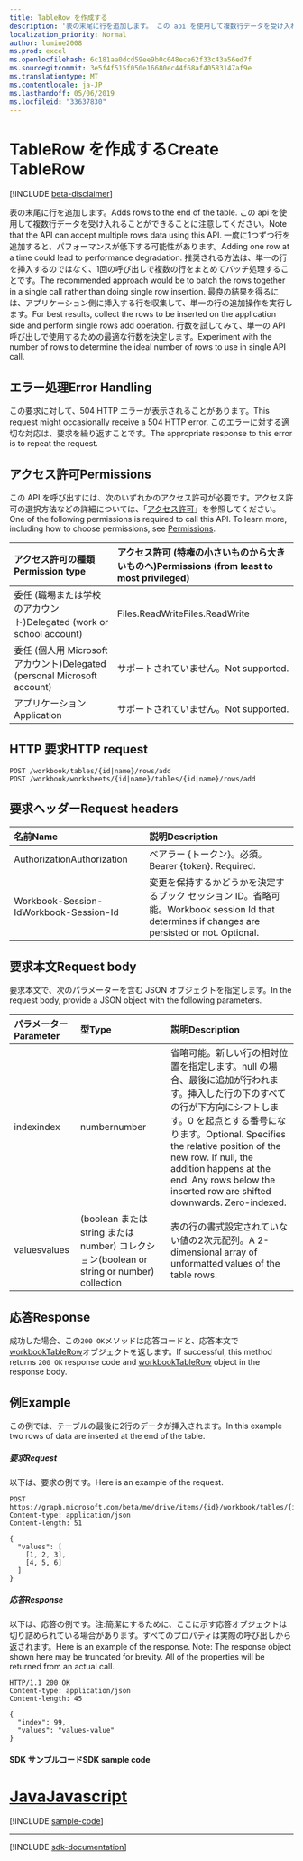 ```yaml
---
title: TableRow を作成する
description: '表の末尾に行を追加します。 この api を使用して複数行データを受け入れることができることに注意してください。 一度に1つずつ行を追加すると、パフォーマンスが低下する可能性があります。 推奨される方法は、単一の行を挿入するのではなく、1回の呼び出しで複数の行をまとめてバッチ処理することです。 最良の結果を得るには、アプリケーション側に挿入する行を収集して、単一の行の追加操作を実行します。 行数を試してみて、単一の API 呼び出しで使用するための最適な行数を決定します。 '
localization_priority: Normal
author: lumine2008
ms.prod: excel
ms.openlocfilehash: 6c181aa0dcd59ee9b0c048ece62f33c43a56ed7f
ms.sourcegitcommit: 3e5f4f515f050e16680ec44f68af40583147af9e
ms.translationtype: MT
ms.contentlocale: ja-JP
ms.lasthandoff: 05/06/2019
ms.locfileid: "33637830"
---
```

# <a name="create-tablerow"></a><span data-ttu-id="a19f8-108">TableRow を作成する</span><span class="sxs-lookup"><span data-stu-id="a19f8-108">Create TableRow</span></span>

[!INCLUDE [beta-disclaimer](../../includes/beta-disclaimer.md)]

<span data-ttu-id="a19f8-109">表の末尾に行を追加します。</span><span class="sxs-lookup"><span data-stu-id="a19f8-109">Adds rows to the end of the table.</span></span> <span data-ttu-id="a19f8-110">この api を使用して複数行データを受け入れることができることに注意してください。</span><span class="sxs-lookup"><span data-stu-id="a19f8-110">Note that the API can accept multiple rows data using this API.</span></span> <span data-ttu-id="a19f8-111">一度に1つずつ行を追加すると、パフォーマンスが低下する可能性があります。</span><span class="sxs-lookup"><span data-stu-id="a19f8-111">Adding one row at a time could lead to performance degradation.</span></span> <span data-ttu-id="a19f8-112">推奨される方法は、単一の行を挿入するのではなく、1回の呼び出しで複数の行をまとめてバッチ処理することです。</span><span class="sxs-lookup"><span data-stu-id="a19f8-112">The recommended approach would be to batch the rows together in a single call rather than doing single row insertion.</span></span> <span data-ttu-id="a19f8-113">最良の結果を得るには、アプリケーション側に挿入する行を収集して、単一の行の追加操作を実行します。</span><span class="sxs-lookup"><span data-stu-id="a19f8-113">For best results, collect the rows to be inserted on the application side and perform single rows add operation.</span></span> <span data-ttu-id="a19f8-114">行数を試してみて、単一の API 呼び出しで使用するための最適な行数を決定します。</span><span class="sxs-lookup"><span data-stu-id="a19f8-114">Experiment with the number of rows to determine the ideal number of rows to use in single API call.</span></span> 

## <a name="error-handling"></a><span data-ttu-id="a19f8-115">エラー処理</span><span class="sxs-lookup"><span data-stu-id="a19f8-115">Error Handling</span></span>

<span data-ttu-id="a19f8-116">この要求に対して、504 HTTP エラーが表示されることがあります。</span><span class="sxs-lookup"><span data-stu-id="a19f8-116">This request might occasionally receive a 504 HTTP error.</span></span> <span data-ttu-id="a19f8-117">このエラーに対する適切な対応は、要求を繰り返すことです。</span><span class="sxs-lookup"><span data-stu-id="a19f8-117">The appropriate response to this error is to repeat the request.</span></span>

## <a name="permissions"></a><span data-ttu-id="a19f8-118">アクセス許可</span><span class="sxs-lookup"><span data-stu-id="a19f8-118">Permissions</span></span>
<span data-ttu-id="a19f8-p104">この API を呼び出すには、次のいずれかのアクセス許可が必要です。アクセス許可の選択方法などの詳細については、「[アクセス許可](/graph/permissions-reference)」を参照してください。</span><span class="sxs-lookup"><span data-stu-id="a19f8-p104">One of the following permissions is required to call this API. To learn more, including how to choose permissions, see [Permissions](/graph/permissions-reference).</span></span>

|<span data-ttu-id="a19f8-121">アクセス許可の種類</span><span class="sxs-lookup"><span data-stu-id="a19f8-121">Permission type</span></span>      | <span data-ttu-id="a19f8-122">アクセス許可 (特権の小さいものから大きいものへ)</span><span class="sxs-lookup"><span data-stu-id="a19f8-122">Permissions (from least to most privileged)</span></span>              |
|:--------------------|:---------------------------------------------------------|
|<span data-ttu-id="a19f8-123">委任 (職場または学校のアカウント)</span><span class="sxs-lookup"><span data-stu-id="a19f8-123">Delegated (work or school account)</span></span> | <span data-ttu-id="a19f8-124">Files.ReadWrite</span><span class="sxs-lookup"><span data-stu-id="a19f8-124">Files.ReadWrite</span></span>    |
|<span data-ttu-id="a19f8-125">委任 (個人用 Microsoft アカウント)</span><span class="sxs-lookup"><span data-stu-id="a19f8-125">Delegated (personal Microsoft account)</span></span> | <span data-ttu-id="a19f8-126">サポートされていません。</span><span class="sxs-lookup"><span data-stu-id="a19f8-126">Not supported.</span></span>    |
|<span data-ttu-id="a19f8-127">アプリケーション</span><span class="sxs-lookup"><span data-stu-id="a19f8-127">Application</span></span> | <span data-ttu-id="a19f8-128">サポートされていません。</span><span class="sxs-lookup"><span data-stu-id="a19f8-128">Not supported.</span></span> |

## <a name="http-request"></a><span data-ttu-id="a19f8-129">HTTP 要求</span><span class="sxs-lookup"><span data-stu-id="a19f8-129">HTTP request</span></span>
<!-- { "blockType": "ignored" } -->
```http
POST /workbook/tables/{id|name}/rows/add
POST /workbook/worksheets/{id|name}/tables/{id|name}/rows/add

```
## <a name="request-headers"></a><span data-ttu-id="a19f8-130">要求ヘッダー</span><span class="sxs-lookup"><span data-stu-id="a19f8-130">Request headers</span></span>
| <span data-ttu-id="a19f8-131">名前</span><span class="sxs-lookup"><span data-stu-id="a19f8-131">Name</span></span>       | <span data-ttu-id="a19f8-132">説明</span><span class="sxs-lookup"><span data-stu-id="a19f8-132">Description</span></span>|
|:---------------|:----------|
| <span data-ttu-id="a19f8-133">Authorization</span><span class="sxs-lookup"><span data-stu-id="a19f8-133">Authorization</span></span>  | <span data-ttu-id="a19f8-p105">ベアラー {トークン}。必須。</span><span class="sxs-lookup"><span data-stu-id="a19f8-p105">Bearer {token}. Required.</span></span> |
| <span data-ttu-id="a19f8-136">Workbook-Session-Id</span><span class="sxs-lookup"><span data-stu-id="a19f8-136">Workbook-Session-Id</span></span>  | <span data-ttu-id="a19f8-p106">変更を保持するかどうかを決定するブック セッション ID。省略可能。</span><span class="sxs-lookup"><span data-stu-id="a19f8-p106">Workbook session Id that determines if changes are persisted or not. Optional.</span></span>|

## <a name="request-body"></a><span data-ttu-id="a19f8-139">要求本文</span><span class="sxs-lookup"><span data-stu-id="a19f8-139">Request body</span></span>
<span data-ttu-id="a19f8-140">要求本文で、次のパラメーターを含む JSON オブジェクトを指定します。</span><span class="sxs-lookup"><span data-stu-id="a19f8-140">In the request body, provide a JSON object with the following parameters.</span></span>

| <span data-ttu-id="a19f8-141">パラメーター</span><span class="sxs-lookup"><span data-stu-id="a19f8-141">Parameter</span></span>    | <span data-ttu-id="a19f8-142">型</span><span class="sxs-lookup"><span data-stu-id="a19f8-142">Type</span></span>   |<span data-ttu-id="a19f8-143">説明</span><span class="sxs-lookup"><span data-stu-id="a19f8-143">Description</span></span>|
|:---------------|:--------|:----------|
|<span data-ttu-id="a19f8-144">index</span><span class="sxs-lookup"><span data-stu-id="a19f8-144">index</span></span>|<span data-ttu-id="a19f8-145">number</span><span class="sxs-lookup"><span data-stu-id="a19f8-145">number</span></span>|<span data-ttu-id="a19f8-p107">省略可能。新しい行の相対位置を指定します。null の場合、最後に追加が行われます。挿入した行の下のすべての行が下方向にシフトします。0 を起点とする番号になります。</span><span class="sxs-lookup"><span data-stu-id="a19f8-p107">Optional. Specifies the relative position of the new row. If null, the addition happens at the end. Any rows below the inserted row are shifted downwards. Zero-indexed.</span></span>|
|<span data-ttu-id="a19f8-151">values</span><span class="sxs-lookup"><span data-stu-id="a19f8-151">values</span></span>|<span data-ttu-id="a19f8-152">(boolean または string または number) コレクション</span><span class="sxs-lookup"><span data-stu-id="a19f8-152">(boolean or string or number) collection</span></span>|<span data-ttu-id="a19f8-153">表の行の書式設定されていない値の2次元配列。</span><span class="sxs-lookup"><span data-stu-id="a19f8-153">A 2-dimensional array of unformatted values of the table rows.</span></span>|

## <a name="response"></a><span data-ttu-id="a19f8-154">応答</span><span class="sxs-lookup"><span data-stu-id="a19f8-154">Response</span></span>

<span data-ttu-id="a19f8-155">成功した場合、この`200 OK`メソッドは応答コードと、応答本文で[workbookTableRow](../resources/workbooktablerow.md)オブジェクトを返します。</span><span class="sxs-lookup"><span data-stu-id="a19f8-155">If successful, this method returns `200 OK` response code and [workbookTableRow](../resources/workbooktablerow.md) object in the response body.</span></span>

## <a name="example"></a><span data-ttu-id="a19f8-156">例</span><span class="sxs-lookup"><span data-stu-id="a19f8-156">Example</span></span>
<span data-ttu-id="a19f8-157">この例では、テーブルの最後に2行のデータが挿入されます。</span><span class="sxs-lookup"><span data-stu-id="a19f8-157">In this example two rows of data are inserted at the end of the table.</span></span> 

##### <a name="request"></a><span data-ttu-id="a19f8-158">要求</span><span class="sxs-lookup"><span data-stu-id="a19f8-158">Request</span></span>
<span data-ttu-id="a19f8-159">以下は、要求の例です。</span><span class="sxs-lookup"><span data-stu-id="a19f8-159">Here is an example of the request.</span></span>
<!-- {
  "blockType": "request",
  "name": "tablerowcollection_add"
}-->
```http
POST https://graph.microsoft.com/beta/me/drive/items/{id}/workbook/tables/{id|name}/rows/add
Content-type: application/json
Content-length: 51

{
  "values": [
    [1, 2, 3],
    [4, 5, 6]
  ]
}
```

##### <a name="response"></a><span data-ttu-id="a19f8-160">応答</span><span class="sxs-lookup"><span data-stu-id="a19f8-160">Response</span></span>
<span data-ttu-id="a19f8-p108">以下は、応答の例です。注:簡潔にするために、ここに示す応答オブジェクトは切り詰められている場合があります。すべてのプロパティは実際の呼び出しから返されます。</span><span class="sxs-lookup"><span data-stu-id="a19f8-p108">Here is an example of the response. Note: The response object shown here may be truncated for brevity. All of the properties will be returned from an actual call.</span></span>
<!-- {
  "blockType": "response",
  "truncated": true,
  "@odata.type": "microsoft.graph.workbookTableRow"
} -->
```http
HTTP/1.1 200 OK
Content-type: application/json
Content-length: 45

{
  "index": 99,
  "values": "values-value"
}
```
#### <a name="sdk-sample-code"></a><span data-ttu-id="a19f8-164">SDK サンプルコード</span><span class="sxs-lookup"><span data-stu-id="a19f8-164">SDK sample code</span></span>

# <a name="javascripttabjavascript"></a>[<span data-ttu-id="a19f8-165">Java</span><span class="sxs-lookup"><span data-stu-id="a19f8-165">Javascript</span></span>](#tab/javascript)
[!INCLUDE [sample-code](../includes/tablerowcollection_add-Javascript-snippets.md)]

---

[!INCLUDE [sdk-documentation](../includes/snippets_sdk_documentation_link.md)]

<!-- uuid: 8fcb5dbc-d5aa-4681-8e31-b001d5168d79
2015-10-25 14:57:30 UTC -->
<!--
{
  "type": "#page.annotation",
  "description": "TableRowCollection: add",
  "keywords": "",
  "section": "documentation",
  "tocPath": "",
  "suppressions": [
    "Error: /api-reference/beta/api/table-post-rows.md:\r\n      BookmarkMissing: '[#tab/javascript](Javascript)'. Did you mean: #javascript (score: 4)"
  ]
}
-->
